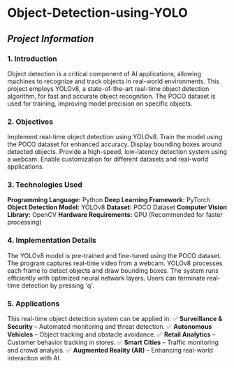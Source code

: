 # **Object-Detection-using-YOLO**

## *Project Information*

### **1. Introduction**

Object detection is a critical component of AI applications, allowing machines to recognize and track objects in real-world environments. This project employs YOLOv8, a state-of-the-art real-time object detection algorithm, for fast and accurate object recognition. The POCO dataset is used for training, improving model precision on specific objects.

### **2. Objectives**

Implement real-time object detection using YOLOv8.
Train the model using the POCO dataset for enhanced accuracy.
Display bounding boxes around detected objects.
Provide a high-speed, low-latency detection system using a webcam.
Enable customization for different datasets and real-world applications.

### **3. Technologies Used**

**Programming Language:** Python
**Deep Learning Framework:** PyTorch
**Object Detection Model:** YOLOv8
**Dataset:** POCO Dataset
**Computer Vision Library:** OpenCV
**Hardware Requirements:** GPU (Recommended for faster processing)

### **4. Implementation Details**

The YOLOv8 model is pre-trained and fine-tuned using the POCO dataset.
The program captures real-time video from a webcam.
YOLOv8 processes each frame to detect objects and draw bounding boxes.
The system runs efficiently with optimized neural network layers.
Users can terminate real-time detection by pressing 'q'.

### **5. Applications**

This real-time object detection system can be applied in:
✅ **Surveillance & Security** – Automated monitoring and threat detection.
✅ **Autonomous Vehicles** – Object tracking and obstacle avoidance.
✅ **Retail Analytics** – Customer behavior tracking in stores.
✅ **Smart Cities** – Traffic monitoring and crowd analysis.
✅ **Augmented Reality (AR)** – Enhancing real-world interaction with AI.
